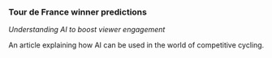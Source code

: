 ### Tour de France winner predictions
_Understanding AI to boost viewer engagement_



An article explaining how AI can be used in the world of competitive cycling.
